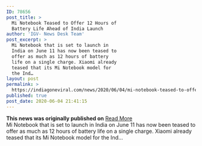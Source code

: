 ```yaml
---
ID: 78656
post_title: >
  Mi Notebook Teased to Offer 12 Hours of
  Battery Life Ahead of India Launch
author: 'IGV- News Desk Team'
post_excerpt: >
  Mi Notebook that is set to launch in
  India on June 11 has now been teased to
  offer as much as 12 hours of battery
  life on a single charge. Xiaomi already
  teased that its Mi Notebook model for
  the Ind…
layout: post
permalink: >
  https://indiagoneviral.com/news/2020/06/04/mi-notebook-teased-to-offer-12-hours-of-battery-life-ahead-of-india-launch/78656/india-gone-viral/
published: true
post_date: 2020-06-04 21:41:15
---
```

<b>This news was originally published on</b> <a href="https://gadgets.ndtv.com/laptops/news/mi-notebook-12-hour-battery-life-teaser-india-launch-2240766" class="button purchase" rel="nofollow noopener noreferrer" target="_blank">Read More</a> <br/>Mi Notebook that is set to launch in India on June 11 has now been teased to offer as much as 12 hours of battery life on a single charge. Xiaomi already teased that its Mi Notebook model for the Ind…